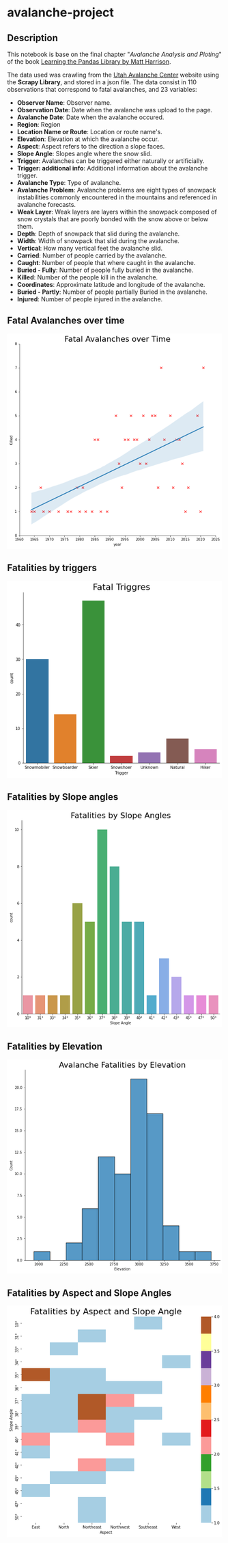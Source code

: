 # avalanche-project

## Description

This notebook is base on the final chapter "*Avalanche Analysis and Ploting*" of the book [Learning the Pandas Library by Matt Harrison](https://www.amazon.com/Learning-Pandas-Library-Munging-Analysis/dp/153359824X).

The data used was crawling from the [Utah Avalanche Center](https://utahavalanchecenter.org/avalanches/fatalities) website using the **Scrapy Library**, and stored in a json file. The data consist in 110 observations that correspond to fatal avalanches, and 23 variables:

* **Observer Name**: Observer name.
* **Observation Date**: Date when the avalanche was upload to the page.
* **Avalanche Date**: Date when the avalanche occured.
* **Region**: Region
* **Location Name or Route**: Location or route name's.
* **Elevation**: Elevation at which the avalanche occur.                     
* **Aspect**: Aspect refers to the direction a slope faces.                
* **Slope Angle**: Slopes angle where the snow slid.            
* **Trigger**: Avalanches can be triggered either naturally or artificially.               
* **Trigger: additional info**: Additional information about the avalanche trigger.   
* **Avalanche Type**: Type of avalanche.               
* **Avalanche Problem**: Avalanche problems are eight types of snowpack instabilities commonly encountered in the mountains and referenced in avalanche forecasts.        
* **Weak Layer**: Weak layers are layers within the snowpack composed of snow crystals that are poorly bonded with the snow above or below them.      
* **Depth**: Depth of snowpack that slid during the avalanche.                
* **Width**: Width of snowpack that slid during the avalanche.                       
* **Vertical**: How many vertical feet the avalanche slid.                    
* **Carried**: Number of people carried by the avalanche.                    
* **Caught**: Number of people that where caught in the avalanche.                      
* **Buried - Fully**: Number of people fully buried in the avalanche.              
* **Killed**: Number of the people kill in the avalanche.                        
* **Coordinates**: Approximate latitude and longitude of the avalanche.                  
* **Buried - Partly**: Number of people partially Buried in the avalanche.             
* **Injured**: Number of people injured in the avalanche.

## Fatal Avalanches over time

![Fatal avalanches over time](./img/fatal-avalanche-over-time.png)

## Fatalities by triggers

![Fatal triggers](./img/fatal-triggers.png)

## Fatalities by Slope angles

![Fatal Slopes](./img/fatalities-by-slope-angle.png)

## Fatalities by Elevation

![Fatal elevation](./img/fatal-avalanche-by-elevations.png)

## Fatalities by Aspect and Slope Angles

![Fatalities by aspect and slopes angle](./img/fatalities-by-aspect-and-slope-angle.png)
